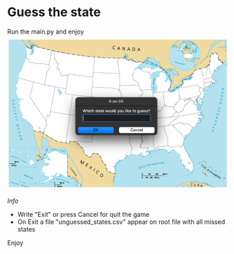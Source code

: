 # Guess the state

Run the main.py and enjoy
![img.png](img.png)

_Info_ 
- Write "Exit" or press Cancel for quit the game 
- On Exit a file "unguessed_states.csv" appear on root file with all missed states


Enjoy